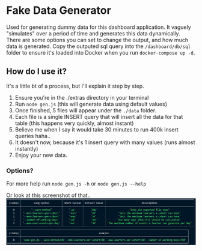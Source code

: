 # Fake Data Generator

Used for generating dummy data for this dashboard application. It vaguely "simulates" over a period of time and generates this data dynamically. There are some options you can set to change the output, and how much data is generated. Copy the outputed sql query into the `/dashboard/db/sql` folder to ensure it's loaded into Docker when you run `docker-compose up -d`.

## How do I use it?
It's a little bt of a process, but I'll explain it step by step.

1. Ensure you're in the ./extras directory in your terminal
2. Run `node gen.js` (this will generate data using default values)
3. Once finished, 5 files will appear under the `./data` folder.
4. Each file is a single INSERT query that will insert all the data for that table (this happens very quickly, almost instant)
5. Believe me when I say it would take 30 minutes to run 400k insert queries haha..
6. It doesn't now, because it's 1 insert query with many values (runs almost instantly)
7. Enjoy your new data.

### Options?
For more help run `node gen.js -h` or `node gen.js --help`

Or look at this screenshot of that..
![Help Table Output](./docs/help-table.JPG)